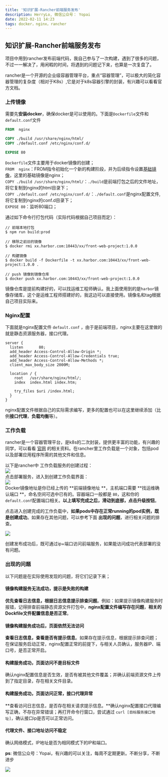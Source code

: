 ```yaml
---
title: '知识扩展-Rancher前端服务发布'
description: HerryLo, 微信公众号： Yopai
date: 2022-02-11 14:23
tags: docker，nginx，rancher
---
```


## 知识扩展-Rancher前端服务发布

项目中用到rancher发布前端代码，我自己参与了一次构建，遇到了很多的问题，不过一一解决了，用闲暇的时间，将遇到的问题记下来，也算是一次复盘了。

 rancher是一个开源的企业级容器管理平台，重点“容器管理”，可以极大的简化容器管理的复杂度（相对于K8s）,它是对于k8s容器引擎的封装，有兴趣可以看看官方文档。

<a name="M0lpc"></a>
### 上传镜像
需要先**安装docker**，确保docker是可以使用的。下面是`Dockerfile`文件和`default.conf`文件
```dockerfile
FROM  nginx

COPY ./build /usr/share/nginx/html/
COPY ./default.conf /etc/nginx/conf.d/

EXPOSE 80
```
`Dockerfile`文件主要用于docker镜像的创建；<br />`FROM  nginx`：FROM指令初始化一个新的构建阶段，并为后续指令设置[基础镜像](https://docs.docker.com/glossary/#base_image)，这里的基础镜像是nginx；<br />`COPY ./build /usr/share/nginx/html/`：`./build`是前端打包之后的文件地址，将它复制到nginx的html目录下；<br />`COPY ./default.conf /etc/nginx/conf.d/`：`./default.conf`是nginx配置文件, 将它复制到nginx的conf.d目录下；<br />`EXPOSE 80`：监听80端口；

通过如下命令行打包代码（实际代码根据自己项目而定）：
```shell
// 前端本地打包
$ npm run build:prod

// 移除之前旧的镜像
$ docker rmi xx.harbor.com:10443/xx/front-web-project:1.0.0

// 构建镜像
$ docker build -f Dockerfile -t xx.harbor.com:10443/xx/front-web-project:1.0.0 .

// push 镜像到镜像仓库
$ docker push xx.harbor.com:10443/xx/front-web-project:1.0.0
```
镜像仓库是提前构建好的，可以找运维工程师确认。我上面使用到的是`harbor`镜像存储库，这个是运维工程师搭建好的，我这边可以直接使用。镜像名和tag根据自己项目实际来。

<a name="bvSep"></a>
### Nginx配置
下面就是nginx配置文件 `default.conf` ，由于是前端项目，nginx主要在这里做的就是静态资源服务器，接口代理。
```nginx
server {
  listen       80;
  add_header Access-Control-Allow-Origin *;
  add_header Access-Control-Allow-Credentials true;
  add_header Access-Control-Allow-Methods *;
  client_max_body_size 2000M;
  
  location / {
    root   /usr/share/nginx/html/;
    index  index.html index.htm;
    
    try_files $uri /index.html;
  }
}
```
nginx配置文件根据自己的实际需求编写，更多的配置也可以在这里继续添加（比例**接口代理**，**负载均衡**等）。

<a name="bas8Y"></a>
### 工作负载
rancher是一个容器管理平台，是k8s的二次封装，提供更丰富的功能，有兴趣的同学，可以看看 [官网](https://www.rancher.cn/) 的相关资料。在rancher里工作负载是一个对象，包括pod以及部署应用程序所需的其他文件和信息。

以下是rancher中 工作负载服务的创建过程：<br />![](/image/DA89955.png)<br />点击部署服务，进入到创建工作负载界面：<br />![](/image/F6FB7E.png)<br />Docker镜像地址是你已经上传的 **前端镜像地址 **，主机端口需要 **找运维确认端口 **，命名空间可选中已有的。容器端口一般都是 `80`，这和你的 `default.conf`配置端口相关。**以上填写完成之后，滑动到底部，点击升级按钮**。

点击进入创建完成的工作负载中，**如果pods中存在正常running的pod实例，既是创建成功**。如果存在其他问题，可以参考下面 **出现的问题**，进行相关问题的排查。

![](/image/BB778B0.png)

创建发布成功后，既可通过ip+端口访问前端服务，如果能访问成功代表部署的没有问题。

<a name="Lzqdo"></a>
### 出现的问题
以下问题是在实际使用发现的问题，将它们记录下来；

<a name="mrqcE"></a>
#### 镜像构建服务无法成功，提示是失败的构建
**优先查看日志信息，根据日志信息提示排查问题**。例如：如果提示镜像构建服务时报错，记得排查前端静态资源文件打包中，**nginx配置文件编写存在问题**，**相关的Dockfile文件配置信息是否正常**。

<a name="jIHc3"></a>
#### **镜像构建服务成功后，页面依然无法访问**
**查看日志信息，查看是否有提示信息**。如果存在提示信息，根据提示排查问题；<br />在保证服务启动正常，nginx配置正常的前提下，与相关人员确认，服务器IP、端口号，是否正常开启。

<a name="NBJbN"></a>
#### **构建服务成功，页面访问不是目标文件**
确认nginx配置信息是否生效，是否有被其他文件覆盖；并确认前端资源文件上传到了指定目录，存在相关文件目录。

<a name="SXMOZ"></a>
#### **构建服务成功，页面访问正常，接口代理异常**
**查看访问日志信息，是否存在相关请求提示信息。**确认nginx配置接口代理编写正确，不存在异常错误；再打开命令行窗口，尝试通过 `curl [目标服务接口地址]`，确认接口ip是否可以正常访问。

<a name="GokSd"></a>
#### 代理文件、接口地址访问不稳定
确认网络模式，IP地址是否为相同模式下的IP和端口。

**ps**: 微信公众号：Yopai，有兴趣的可以关注，每周不定期更新。不断分享，不断进步

![](/webChat1.png)

